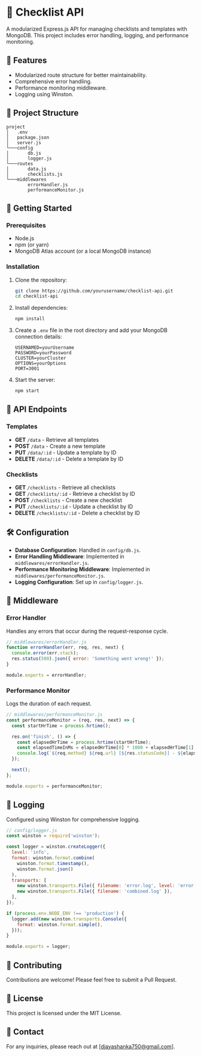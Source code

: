 # 📝 Checklist API

A modularized Express.js API for managing checklists and templates with MongoDB. This project includes error handling, logging, and performance monitoring.

## 🌟 Features

- Modularized route structure for better maintainability.
- Comprehensive error handling.
- Performance monitoring middleware.
- Logging using Winston.

## 📁 Project Structure

```
project
│   .env
│   package.json
│   server.js
└───config
│       db.js
│       logger.js
└───routes
│       data.js
│       checklists.js
└───middlewares
        errorHandler.js
        performanceMonitor.js
```

## 🚀 Getting Started

### Prerequisites

- Node.js
- npm (or yarn)
- MongoDB Atlas account (or a local MongoDB instance)

### Installation

1. Clone the repository:
    ```sh
    git clone https://github.com/yourusername/checklist-api.git
    cd checklist-api
    ```

2. Install dependencies:
    ```sh
    npm install
    ```

3. Create a `.env` file in the root directory and add your MongoDB connection details:
    ```
    USERNAMED=yourUsername
    PASSWORD=yourPassword
    CLUSTER=yourCluster
    OPTIONS=yourOptions
    PORT=3001
    ```

4. Start the server:
    ```sh
    npm start
    ```

## 🔌 API Endpoints

### Templates

- **GET** `/data` - Retrieve all templates
- **POST** `/data` - Create a new template
- **PUT** `/data/:id` - Update a template by ID
- **DELETE** `/data/:id` - Delete a template by ID

### Checklists

- **GET** `/checklists` - Retrieve all checklists
- **GET** `/checklists/:id` - Retrieve a checklist by ID
- **POST** `/checklists` - Create a new checklist
- **PUT** `/checklists/:id` - Update a checklist by ID
- **DELETE** `/checklists/:id` - Delete a checklist by ID

## 🛠️ Configuration

- **Database Configuration**: Handled in `config/db.js`.
- **Error Handling Middleware**: Implemented in `middlewares/errorHandler.js`.
- **Performance Monitoring Middleware**: Implemented in `middlewares/performanceMonitor.js`.
- **Logging Configuration**: Set up in `config/logger.js`.

## 📜 Middleware

### Error Handler

Handles any errors that occur during the request-response cycle.

```javascript
// middlewares/errorHandler.js
function errorHandler(err, req, res, next) {
  console.error(err.stack);
  res.status(500).json({ error: 'Something went wrong!' });
}

module.exports = errorHandler;
```

### Performance Monitor

Logs the duration of each request.

```javascript
// middlewares/performanceMonitor.js
const performanceMonitor = (req, res, next) => {
  const startHrTime = process.hrtime();

  res.on('finish', () => {
    const elapsedHrTime = process.hrtime(startHrTime);
    const elapsedTimeInMs = elapsedHrTime[0] * 1000 + elapsedHrTime[1] / 1e6;
    console.log(`${req.method} ${req.url} [${res.statusCode}] - ${elapsedTimeInMs}ms`);
  });

  next();
};

module.exports = performanceMonitor;
```

## 📝 Logging

Configured using Winston for comprehensive logging.

```javascript
// config/logger.js
const winston = require('winston');

const logger = winston.createLogger({
  level: 'info',
  format: winston.format.combine(
    winston.format.timestamp(),
    winston.format.json()
  ),
  transports: [
    new winston.transports.File({ filename: 'error.log', level: 'error' }),
    new winston.transports.File({ filename: 'combined.log' }),
  ],
});

if (process.env.NODE_ENV !== 'production') {
  logger.add(new winston.transports.Console({
    format: winston.format.simple(),
  }));
}

module.exports = logger;
```

## 🤝 Contributing

Contributions are welcome! Please feel free to submit a Pull Request.

## 📜 License

This project is licensed under the MIT License.

## 💬 Contact

For any inquiries, please reach out at [djayashanka750@gmail.com].

